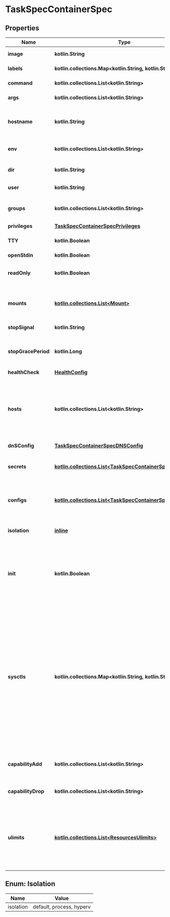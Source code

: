 
# TaskSpecContainerSpec

## Properties
Name | Type | Description | Notes
------------ | ------------- | ------------- | -------------
**image** | **kotlin.String** | The image name to use for the container |  [optional]
**labels** | **kotlin.collections.Map&lt;kotlin.String, kotlin.String&gt;** | User-defined key/value data. |  [optional]
**command** | **kotlin.collections.List&lt;kotlin.String&gt;** | The command to be run in the image. |  [optional]
**args** | **kotlin.collections.List&lt;kotlin.String&gt;** | Arguments to the command. |  [optional]
**hostname** | **kotlin.String** | The hostname to use for the container, as a valid [RFC 1123](https://tools.ietf.org/html/rfc1123) hostname.  |  [optional]
**env** | **kotlin.collections.List&lt;kotlin.String&gt;** | A list of environment variables in the form &#x60;VAR&#x3D;value&#x60;.  |  [optional]
**dir** | **kotlin.String** | The working directory for commands to run in. |  [optional]
**user** | **kotlin.String** | The user inside the container. |  [optional]
**groups** | **kotlin.collections.List&lt;kotlin.String&gt;** | A list of additional groups that the container process will run as.  |  [optional]
**privileges** | [**TaskSpecContainerSpecPrivileges**](TaskSpecContainerSpecPrivileges.md) |  |  [optional]
**TTY** | **kotlin.Boolean** | Whether a pseudo-TTY should be allocated. |  [optional]
**openStdin** | **kotlin.Boolean** | Open &#x60;stdin&#x60; |  [optional]
**readOnly** | **kotlin.Boolean** | Mount the container&#39;s root filesystem as read only. |  [optional]
**mounts** | [**kotlin.collections.List&lt;Mount&gt;**](Mount.md) | Specification for mounts to be added to containers created as part of the service.  |  [optional]
**stopSignal** | **kotlin.String** | Signal to stop the container. |  [optional]
**stopGracePeriod** | **kotlin.Long** | Amount of time to wait for the container to terminate before forcefully killing it.  |  [optional]
**healthCheck** | [**HealthConfig**](HealthConfig.md) |  |  [optional]
**hosts** | **kotlin.collections.List&lt;kotlin.String&gt;** | A list of hostname/IP mappings to add to the container&#39;s &#x60;hosts&#x60; file. The format of extra hosts is specified in the [hosts(5)](http://man7.org/linux/man-pages/man5/hosts.5.html) man page:      IP_address canonical_hostname [aliases...]  |  [optional]
**dnSConfig** | [**TaskSpecContainerSpecDNSConfig**](TaskSpecContainerSpecDNSConfig.md) |  |  [optional]
**secrets** | [**kotlin.collections.List&lt;TaskSpecContainerSpecSecrets&gt;**](TaskSpecContainerSpecSecrets.md) | Secrets contains references to zero or more secrets that will be exposed to the service.  |  [optional]
**configs** | [**kotlin.collections.List&lt;TaskSpecContainerSpecConfigs&gt;**](TaskSpecContainerSpecConfigs.md) | Configs contains references to zero or more configs that will be exposed to the service.  |  [optional]
**isolation** | [**inline**](#IsolationEnum) | Isolation technology of the containers running the service. (Windows only)  |  [optional]
**init** | **kotlin.Boolean** | Run an init inside the container that forwards signals and reaps processes. This field is omitted if empty, and the default (as configured on the daemon) is used.  |  [optional]
**sysctls** | **kotlin.collections.Map&lt;kotlin.String, kotlin.String&gt;** | Set kernel namedspaced parameters (sysctls) in the container. The Sysctls option on services accepts the same sysctls as the are supported on containers. Note that while the same sysctls are supported, no guarantees or checks are made about their suitability for a clustered environment, and it&#39;s up to the user to determine whether a given sysctl will work properly in a Service.  |  [optional]
**capabilityAdd** | **kotlin.collections.List&lt;kotlin.String&gt;** | A list of kernel capabilities to add to the default set for the container.  |  [optional]
**capabilityDrop** | **kotlin.collections.List&lt;kotlin.String&gt;** | A list of kernel capabilities to drop from the default set for the container.  |  [optional]
**ulimits** | [**kotlin.collections.List&lt;ResourcesUlimits&gt;**](ResourcesUlimits.md) | A list of resource limits to set in the container. For example: &#x60;{\&quot;Name\&quot;: \&quot;nofile\&quot;, \&quot;Soft\&quot;: 1024, \&quot;Hard\&quot;: 2048}&#x60;\&quot;  |  [optional]


<a name="IsolationEnum"></a>
## Enum: Isolation
Name | Value
---- | -----
isolation | default, process, hyperv



